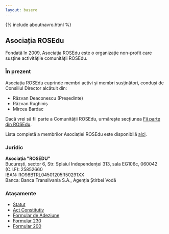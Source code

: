```yaml
---
layout: basero
---
```


{% include aboutnavro.html %}

## Asociația ROSEdu

Fondată în 2009, Asociația ROSEdu este o organizație non-profit care susține activitățile comunității ROSEdu.

### În prezent

Asociația ROSEdu cuprinde membri activi și membri susținători, conduși de Consiliul Director alcătuit din:

 * Răzvan Deaconescu (Președinte)
 * Răzvan Rughiniș
 * Mircea Bardac

Dacă vrei să fii parte a Comunității ROSEdu, urmărește secțiunea [Fii parte din ROSEdu]({{site.basepath}}ro/aboutus#joinus).

Lista completă a membrilor Asociației ROSEdu este disponibilă [aici](https://docs.google.com/spreadsheet/pub?key=0Ai6_as_hLrdodHp5dGczTlNlLUtHNUVMT3NJMFJBMmc&output=html).

### Juridic

**Asociația "ROSEDU"** <br />
București, sector 6, Str. Splaiul Independenței 313, sala EG106c, 060042 <br />
(C.I.F): 25852660 <br />
IBAN: RO98BTRL04501205R50291XX <br />
Banca: Banca Transilvania S.A., Agenția Știrbei Vodă <br />

### Atașamente

 * [Statut]({{site.basepath}}files/Asociatia_ROSEdu_Statut.pdf)
 * [Act Constitutiv]({{site.basepath}}files/Asociatia_ROSEdu_Act_Constitutiv.pdf)
 * [Formular de Adeziune]({{site.basepath}}files/Asociatia-ROSEdu_Formular-de-adeziune.pdf)
 * [Formular 230]({{site.basepath}}files/Decl_230_ROSEdu.pdf)
 * [Formular 200]({{site.basepath}}files/Decl_200_ROSEdu.pdf)
